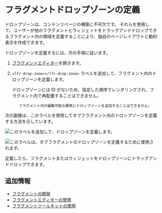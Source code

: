 # フラグメントドロップゾーンの定義

ドロップゾーンは、コンテンツページの構築に不可欠です。 それらを使用して、ユーザーが他のフラグメントとウィジェットをドラッグアンドドロップできるフラグメント内の領域を定義することにより、独自のページレイアウトと動的表示を作成できます。

ドロップゾーンを定義するには、次の手順に従います。

1.  [フラグメントエディター](./using-the-fragments-editor.md)を開きます。

2.  `<lfr-drop-zone></lfr-drop-zone>` ラベルを追加して、フラグメント内のドロップゾーンを定義します。

    ドロップゾーンには ID がないため、指定した順序でレンダリングされ、フラグメント内で再配置することはできません。

    ``` important::
       フラグメント内の編集可能な要素にドロップゾーンを追加することはできません。
    ```

次の画像は、このラベルを使用してタブフラグメント内のドロップゾーンを定義する方法を示しています。

![このラベルを追加して、ドロップゾーンを定義します。](./defining-fragment-drop-zones/images/01.png)

![このラベルは、タブフラグメントのドロップゾーンを定義するために使用されます。](./defining-fragment-drop-zones/images/02.png)

定義したら、フラグメントまたはウィジェットをドロップゾーンにドラッグアンドドロップできます。

## 追加情報

  - [フラグメントの開発](./developing-fragments-intro.md)
  - [フラグメントエディターの使用](./using-the-fragments-editor.md)
  - [フラグメントツールキットの使用](./using-the-fragments-toolkit.md)
